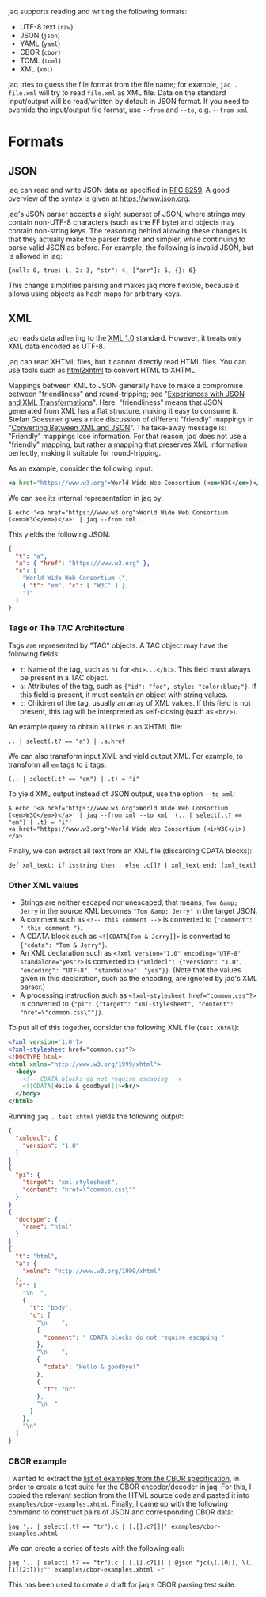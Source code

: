 jaq supports reading and writing the following formats:

- UTF-8 text (`raw`)
- JSON (`json`)
- YAML (`yaml`)
- CBOR (`cbor`)
- TOML (`toml`)
- XML (`xml`)

jaq tries to guess the file format from the file name;
for example, `jaq . file.xml` will try to read `file.xml` as XML file.
Data on the standard input/output will be read/written by default in JSON format.
If you need to override the input/output file format, use `--from` and `--to`,
e.g. `--from xml`.

# Formats

## JSON

jaq can read and write JSON data as specified in [RFC 8259](https://datatracker.ietf.org/doc/html/rfc8259).
A good overview of the syntax is given at <https://www.json.org>.

jaq's JSON parser accepts a slight superset of JSON, where
strings may contain non-UTF-8 characters (such as the FF byte) and
objects may contain non-string keys.
The reasoning behind allowing these changes is that they actually make the parser faster and simpler, while continuing to parse valid JSON as before.
For example, the following is invalid JSON, but is allowed in jaq:

    {null: 0, true: 1, 2: 3, "str": 4, ["arr"]: 5, {}: 6}

This change simplifies parsing and makes jaq more flexible,
because it allows using objects as hash maps for arbitrary keys.

## XML

jaq reads data adhering to the [XML 1.0](https://www.w3.org/TR/xml/) standard.
However, it treats only XML data encoded as UTF-8.

jaq can read XHTML files, but it cannot directly read HTML files.
You can use tools such as
[html2xhtml](https://github.com/jfisteus/html2xhtml) to convert HTML to XHTML.

Mappings between XML to JSON generally have to make a compromise between
"friendliness" and round-tripping;
see "[Experiences with JSON and XML Transformations]".
Here, "friendliness" means that JSON generated from XML has a flat structure,
making it easy to consume it.
Stefan Goessner gives a nice discussion of different "friendly" mappings in
"[Converting Between XML and JSON]".
The take-away message is: "Friendly" mappings lose information.
For that reason, jaq does not use a "friendly" mapping, but rather
a mapping that preserves XML information perfectly,
making it suitable for round-tripping.

[Experiences with JSON and XML Transformations]: https://www.w3.org/2011/10/integration-workshop/p/XML_JSON_mapping_paper.pdf
[Converting Between XML and JSON]: https://www.xml.com/pub/a/2006/05/31/converting-between-xml-and-json.html

As an example, consider the following input:

~~~ xml
<a href="https://www.w3.org">World Wide Web Consortium (<em>W3C</em>)</a>
~~~

We can see its internal representation in jaq by:

~~~
$ echo '<a href="https://www.w3.org">World Wide Web Consortium (<em>W3C</em>)</a>' | jaq --from xml .
~~~

This yields the following JSON:

~~~ json
{
  "t": "a",
  "a": { "href": "https://www.w3.org" },
  "c": [
    "World Wide Web Consortium (",
    { "t": "em", "c": [ "W3C" ] },
    ")"
  ]
}
~~~

### Tags or The TAC Architecture

Tags are represented by "TAC" objects. A TAC object may have the following fields:

- `t`: Name of the tag, such as `h1` for `<h1>...</h1>`.
  This field must always be present in a TAC object.
- `a`: Attributes of the tag, such as `{"id": "foo", style: "color:blue;"}`.
  If this field is present, it must contain an object with string values.
- `c`: Children of the tag, usually an array of XML values.
  If this field is not present, this tag will be interpreted as self-closing (such as `<br/>`).

An example query to obtain all links in an XHTML file:

~~~ jq
.. | select(.t? == "a") | .a.href
~~~

We can also transform input XML and yield output XML.
For example, to transform all `em` tags to `i` tags:

~~~ jq
(.. | select(.t? == "em") | .t) = "i"
~~~

To yield XML output instead of JSON output, use the option `--to xml`:

~~~
$ echo '<a href="https://www.w3.org">World Wide Web Consortium (<em>W3C</em>)</a>' | jaq --from xml --to xml '(.. | select(.t? == "em") | .t) = "i"'
<a href="https://www.w3.org">World Wide Web Consortium (<i>W3C</i>)</a>
~~~

Finally, we can extract all text from an XML file (discarding CDATA blocks):

~~~ jq
def xml_text: if isstring then . else .c[]? | xml_text end; [xml_text]
~~~

### Other XML values

- Strings are neither escaped nor unescaped; that means,
   `Tom &amp; Jerry`  in the source XML becomes
  `"Tom &amp; Jerry"` in the target JSON.
- A comment such as `<!-- this comment -->` is converted to
  `{"comment": " this comment "}`.
- A CDATA block such as `<![CDATA[Tom & Jerry]]>` is converted to
  `{"cdata": "Tom & Jerry"}`.
- An XML declaration such as
  `<?xml version="1.0" encoding="UTF-8" standalone="yes"?>` is converted to
  `{"xmldecl": {"version": "1.0", "encoding": "UTF-8", "standalone": "yes"}}`.
  (Note that the values given in this declaration, such as the encoding,
  are ignored by jaq's XML parser.)
- A processing instruction such as
  `<?xml-stylesheet href="common.css"?>` is converted to
  `{"pi": {"target": "xml-stylesheet", "content": "href=\"common.css\""}}`.

To put all of this together, consider the following XML file (`test.xhtml`):

~~~ xml
<?xml version='1.0'?>
<?xml-stylesheet href="common.css"?>
<!DOCTYPE html>
<html xmlns="http://www.w3.org/1999/xhtml">
  <body>
    <!-- CDATA blocks do not require escaping -->
    <![CDATA[Hello & goodbye!]]><br/>
  </body>
</html>
~~~

Running `jaq . test.xhtml` yields the following output:

~~~ json
{
  "xmldecl": {
    "version": "1.0"
  }
}
{
  "pi": {
    "target": "xml-stylesheet",
    "content": "href=\"common.css\""
  }
}
{
  "doctype": {
    "name": "html"
  }
}
{
  "t": "html",
  "a": {
    "xmlns": "http://www.w3.org/1999/xhtml"
  },
  "c": [
    "\n  ",
    {
      "t": "body",
      "c": [
        "\n    ",
        {
          "comment": " CDATA blocks do not require escaping "
        },
        "\n    ",
        {
          "cdata": "Hello & goodbye!"
        },
        {
          "t": "br"
        },
        "\n  "
      ]
    },
    "\n"
  ]
}
~~~

### CBOR example

I wanted to extract the
[list of examples from the CBOR specification](https://www.rfc-editor.org/rfc/rfc8949.html#name-examples-of-encoded-cbor-da),
in order to create a test suite for the CBOR encoder/decoder in jaq.
For this, I copied the relevant section from the HTML source code and
pasted it into `examples/cbor-examples.xhtml`.
Finally, I came up with the following command to construct
pairs of JSON and corresponding CBOR data:

    jaq '.. | select(.t? == "tr").c | [.[].c?[]]' examples/cbor-examples.xhtml

We can create a series of tests with the following call:

    jaq '.. | select(.t? == "tr").c | [.[].c?[]] | @json "jc(\(.[0]), \(.[1][2:]));"' examples/cbor-examples.xhtml -r

This has been used to create a draft for jaq's CBOR parsing test suite.
